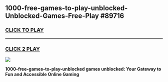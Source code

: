 
## 1000-free-games-to-play-unblocked-Unblocked-Games-Free-Play #89716
<h3>
<a href="https://us.freeplayer.one?title=1000-free-games-to-play-unblocked&ref=9M">CLICK TO PLAY</a></h3>
<hr>

<h3>
<a href="https://us.freeplayer.one?title=1000-free-games-to-play-unblocked&ref=9M">CLICK 2 PLAY</a>
  
</h3>

<a href="https://us.freeplayer.one?title=1000-free-games-to-play-unblocked&ref=9M"><img src="https://clearcache.store/games.png"></a>


**1000-free-games-to-play-unblocked games unblocked: Your Gateway to Fun and Accessible Online Gaming**
